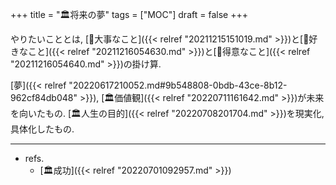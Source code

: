 +++
title = "🏛将来の夢"
tags = ["MOC"]
draft = false
+++

やりたいこととは, [🦊大事なこと]({{< relref "20211215151019.md" >}})と[🦊好きなこと]({{< relref "20211216054630.md" >}})と[🦊得意なこと]({{< relref "20211216054640.md" >}})の掛け算.

[夢]({{< relref "20220617210052.md#9b548808-0bdb-43ce-8b12-962cf84db048" >}}), [🏛価値観]({{< relref "20220711161642.md" >}})が未来を向いたもの. [🏛人生の目的]({{< relref "20220708201704.md" >}})を現実化, 具体化したもの.

---

-   refs.
    -   [🏛成功]({{< relref "20220701092957.md" >}})
